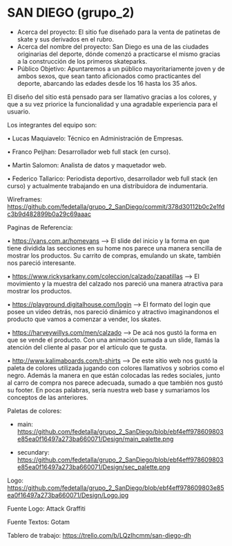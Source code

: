 # SAN DIEGO (grupo_2)

- Acerca del proyecto: El sitio fue diseñado para la venta de patinetas de skate y sus derivados en el rubro.
- Acerca del nombre del proyecto: San Diego es una de las ciudades originarias del deporte, dónde comenzó a practicarse el mismo gracias a la construcción de los primeros skateparks.
- Público Objetivo: Apuntaremos a un público mayoritariamente joven y de ambos sexos, que sean tanto aficionados como practicantes del deporte, abarcando las edades desde los 16 hasta los 35 años.

El diseño del sitio está pensado para ser llamativo gracias a los colores, y que a su vez priorice la funcionalidad y una agradable experiencia para el usuario. 

Los integrantes del equipo son:

•	Lucas Maquiavelo: Técnico en Administración de Empresas.

•   Franco Peljhan: Desarrollador web full stack (en curso).

•	Martin Salomon: Analista de datos y maquetador web.

•	Federico Tallarico: Periodista deportivo, desarrollador web full stack (en curso) y actualmente trabajando en una distribuidora de indumentaria.

Wireframes: https://github.com/fedetalla/grupo_2_SanDiego/commit/378d30112b0c2e1fdc3b9d482899b0a29c69aaac 

Paginas de Referencia:

•	https://vans.com.ar/homevans --> El slide del inicio y la forma en que tiene dividida las secciones en su home nos parece una manera sencilla de mostrar los productos. Su carrito de compras, emulando un skate, también nos pareció interesante.

•	https://www.rickysarkany.com/coleccion/calzado/zapatillas --> El movimiento y la muestra del calzado nos pareció una manera atractiva para mostrar los productos.

•	https://playground.digitalhouse.com/login --> El formato del login que posee un video detrás, nos pareció dinámico y atractivo imaginandonos el producto que vamos a comenzar a vender, los skates.

•	https://harveywillys.com/men/calzado --> De acá nos gustó la forma en que se vende el producto. Con una animación sumada a un slide, llamás la atención del cliente al pasar por el artículo que te gusta.

•	http://www.kalimaboards.com/t-shirts --> De este sitio web nos gustó la paleta de colores utilizada jugando con colores llamativos y sobrios como el negro. Además la manera en que están colocadas las redes sociales, junto al carro de compra nos parece adecuada, sumado a que también nos gustó su footer. En pocas palabras, sería nuestra web base y sumariamos los conceptos de las anteriores.

Paletas de colores:
- main: https://github.com/fedetalla/grupo_2_SanDiego/blob/ebf4eff978609803e85ea0f16497a273ba660071/Design/main_palette.png

- secundary: https://github.com/fedetalla/grupo_2_SanDiego/blob/ebf4eff978609803e85ea0f16497a273ba660071/Design/sec_palette.png 

Logo: https://github.com/fedetalla/grupo_2_SanDiego/blob/ebf4eff978609803e85ea0f16497a273ba660071/Design/Logo.jpg

Fuente Logo: Attack Graffiti

Fuente Textos: Gotam

Tablero de trabajo:  https://trello.com/b/LQzIhcmm/san-diego-dh
